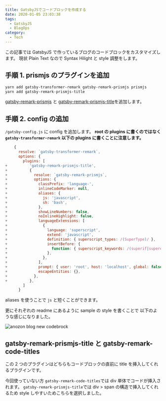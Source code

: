 ```yaml
---
title: GatsbyJSでコードブロックを作成する
date: 2020-01-05 23:03:38
tags:
  - GatsbyJS
  - BlogOps
category:
  - Tech
---
```


この記事では GatsbyJS で作っているブログのコードブロックをカスタマイズします。
現状 Plain Text なので Syntax Hilight と style 調整をします。

## 手順 1. prismjs のプラグインを追加

```sh
yarn add gatsby-transformer-remark gatsby-remark-prismjs prismjs
yarn add gatsby-remark-prismjs-title
```

[gatsby-remark-prismjs](https://www.gatsbyjs.org/packages/gatsby-remark-prismjs/?=prismjs) と
[gatsby-remark-prismjs-title](https://www.gatsbyjs.org/packages/gatsby-remark-prismjs-title/)を追加します。

## 手順 2. config の追加

`/gatsby-config.js` に config を追加します。
**root の plugins に書くのではなく `gatsby-transformer-remark` 以下の plugins に書くことに注意します。**

```diff:title=gatsby-config.js
    {
      resolve: `gatsby-transformer-remark`,
      options: {
        plugins: [
+          'gatsby-remark-prismjs-title',
+          {
+            resolve: `gatsby-remark-prismjs`,
+            options: {
+              classPrefix: 'language-',
+              inlineCodeMarker: null,
+              aliases: {
+                js: 'javascript',
+                sh: 'bash',
+              },
+              showLineNumbers: false,
+              noInlineHighlight: false,
+              languageExtensions: [
+                {
+                  language: 'superscript',
+                  extend: 'javascript',
+                  definition: { superscript_types: /(SuperType)/ },
+                  insertBefore: {
+                    function: { superscript_keywords: /(superif|superelse)/ },
+                  },
+                },
+              ],
+              prompt: { user: 'root', host: 'localhost', global: false },
+              escapeEntities: {},
+            },
+          },
        ]
      }
```

aliases を使うことで `js` と短くことができます。

更にそれぞれの readme にあるように sample の style を書くことで
以下のような感じになりました。

![anozon blog new codebrock](https://elzup-image-storage.s3-ap-northeast-1.amazonaws.com/blog/codebrock.png)

## gatsby-remark-prismjs-title と gatsby-remark-code-titles

この 2 つのプラグインはどちらもコードブロックの直前に title を挿入してくれるプラグインです。

今回使っていない方 `gatsby-remark-code-titles`では div 単体でコードが挿入されます。
`gatsby-remark-prismjs-title`では div > span の構造で挿入してくれるため style しやすいためこちらを選択しました。
